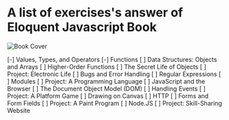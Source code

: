 # A list of exercises's answer of Eloquent Javascript Book

![Book Cover](http://eloquentjavascript.net/img/cover.png)

[-] Values, Types, and Operators
[-] Functions
[ ] Data Structures: Objects and Arrays
[ ] Higher-Order Functions
[ ] The Secret Life of Objects
[ ] Project: Electronic Life
[ ] Bugs and Error Handling
[ ] Regular Expressions
[ ] Modules
[ ] Project: A Programming Language
[ ] JavaScript and the Browser
[ ] The Document Object Model (DOM)
[ ] Handling Events
[ ] Project: A Platform Game
[ ] Drawing on Canvas
[ ] HTTP
[ ] Forms and Form Fields
[ ] Project: A Paint Program
[ ] Node.JS
[ ] Project: Skill-Sharing Website
